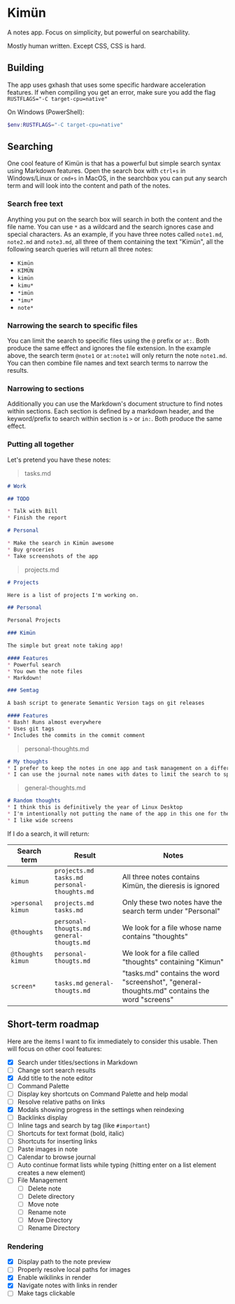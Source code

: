 # Kimün

A notes app. Focus on simplicity, but powerful on searchability.

Mostly human written. Except CSS, CSS is hard.

## Building

The app uses gxhash that uses some specific hardware acceleration features. If when compiling you get an error, make sure you add the flag `RUSTFLAGS="-C target-cpu=native"`

On Windows (PowerShell):

```powershell
$env:RUSTFLAGS="-C target-cpu=native"
```

## Searching

One cool feature of Kimün is that has a powerful but simple search syntax using Markdown features.
Open the search box with `ctrl+s` in Windows/Linux or `cmd+s` in MacOS, in the searchbox you can put any search term and will look into the content and path of the notes.

### Search free text

Anything you put on the search box will search in both the content and the file name. You can use `*` as a wildcard and the search ignores case and special characters.
As an example, if you have three notes called `note1.md`, `note2.md` and `note3.md`, all three of them containing the text "Kimün", all the following search queries will return all three notes:

* `Kimün`
* `KIMÜN`
* `kimün`
* `kimu*`
* `*imün`
* `*imu*`
* `note*`

### Narrowing the search to specific files

You can limit the search to specific files using the `@` prefix or `at:`. Both produce the same effect and ignores the file extension. In the example above, the search term `@note1` or `at:note1` will only return the note `note1.md`.
You can then combine file names and text search terms to narrow the results.

### Narrowing to sections

Additionally you can use the Markdown's document structure to find notes within sections. Each section is defined by a markdown header, and the keyword/prefix to search within section is `>` or `in:`. Both produce the same effect.

### Putting all together

Let's pretend you have these notes:

> tasks.md

```markdown
# Work

## TODO

* Talk with Bill
* Finish the report

# Personal

* Make the search in Kimün awesome
* Buy groceries
* Take screenshots of the app
```

> projects.md

```markdown
# Projects

Here is a list of projects I'm working on.

## Personal

Personal Projects

### Kimün

The simple but great note taking app!

#### Features
* Powerful search
* You own the note files
* Markdown!

### Semtag

A bash script to generate Semantic Version tags on git releases

#### Features
* Bash! Runs almost everywhere
* Uses git tags
* Includes the commits in the commit comment
```

> personal-thoughts.md

```markdown
# My thoughts
* I prefer to keep the notes in one app and task management on a different one, so the above example doesn't reflect my own workflow with Kimün
* I can use the journal note names with dates to limit the search to specific years by searching by filename and content
```

> general-thoughts.md

```markdown
# Random thoughts
* I think this is definitively the year of Linux Desktop
* I'm intentionally not putting the name of the app in this one for the example
* I like wide screens
```

If I do a search, it will return:

| Search term | Result | Notes |
|-------------|--------|-------|
|`kimun` | `projects.md` `tasks.md` `personal-thoughts.md`| All three notes contains Kimün, the dieresis is ignored|
|`>personal kimun` |`projects.md` `tasks.md`| Only these two notes have the search term under "Personal"|
|`@thoughts` |`personal-thougts.md` `general-thougts.md`| We look for a file whose name contains "thoughts"|
|`@thoughts kimun` |`personal-thougts.md`| We look for a file called "thoughts" containing "Kimun"|
|`screen*` |`tasks.md` `general-thougts.md`| "tasks.md" contains the word "screenshot", "general-thoughts.md" contains the word "screens"|

## Short-term roadmap

Here are the items I want to fix immediately to consider this usable. Then will focus on other cool features:

* [X] Search under titles/sections in Markdown
* [ ] Change sort search results
* [X] Add title to the note editor
* [ ] Command Palette
* [ ] Display key shortcuts on Command Palette and help modal
* [ ] Resolve relative paths on links
* [X] Modals showing progress in the settings when reindexing
* [ ] Backlinks display
* [ ] Inline tags and search by tag (like `#important`)
* [ ] Shortcuts for text format (bold, italic)
* [ ] Shortcuts for inserting links
* [ ] Paste images in note
* [ ] Calendar to browse journal
* [ ] Auto continue format lists while typing (hitting enter on a list element creates a new element)
* [ ] File Management
  * [ ] Delete note
  * [ ] Delete directory
  * [ ] Move note
  * [ ] Rename note
  * [ ] Move Directory
  * [ ] Rename Directory

### Rendering

* [X] Display path to the note preview
* [ ] Properly resolve local paths for images
* [X] Enable wikilinks in render
* [X] Navigate notes with links in render
* [ ] Make tags clickable
